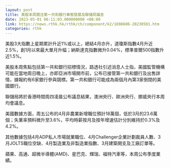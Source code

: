 ```yaml
---
layout: post
title: 美股本周關注第一共和銀行事態發展及聯儲局議息
date: 2023-05-01 06:11:03.000000000 +08:00
link: https://news.rthk.hk/rthk/ch/component/k2/1698606-20230501.htm
categories: rthk
---
```


美股3大指數上星期累計升近1%或以上，總結4月亦升，道瓊斯指數4月升近2.5%，創1月以來最大單月升幅；納斯達克指數微升0.04%，標準普爾500指數升近1.5%。

美股本周焦點包括第一共和銀行招標情況，路透社引述消息人士指，美國監管機構可能在當地周日晚上，亦即亞洲市場開市前，公布已接管第一共和銀行及出售詳情，據報約有6家銀行參與競標。第一共和銀行可能成為兩個月內第3家倒閉的美國銀行。

聯儲局將於香港時間周四凌晨公布議息結果，澳洲央行、歐洲央行、挪威央行本周均會議息。

美國數據方面，周五公布的4月非農業新增職位預計18萬個，低於3月的23.6萬個；失業率預料微升至3.6%，平均時薪按月及按年增速估計分別維持於0.3%及4.2%。

其他數據包括4月ADP私人市場就業職位、4月Challenger企業計劃裁員人數、3月JOLTS職位空缺、4月製造業及非製造業指數、3月建築開支及工廠訂單等。

蘋果、高通、超微半導體(AMD)、星巴克、輝瑞、福特汽車等，本周公布季度業績。

